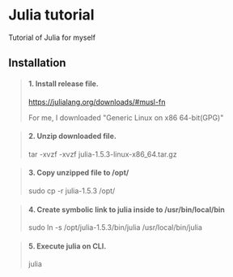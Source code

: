 # Julia tutorial

Tutorial of Julia for myself



## Installation

> #### 1. Install release file.
>
> https://julialang.org/downloads/#musl-fn
>
> For me, I downloaded "Generic Linux on x86 64-bit(GPG)"



> #### 2. Unzip downloaded file.
>
> tar -xvzf -xvzf julia-1.5.3-linux-x86_64.tar.gz 



> #### 3. Copy unzipped file to /opt/
>
> sudo cp -r julia-1.5.3 /opt/



> #### 4. Create symbolic link to julia inside to /usr/bin/local/bin
>
> sudo ln -s /opt/julia-1.5.3/bin/julia /usr/local/bin/julia



> #### 5. Execute julia on CLI.
>
> julia